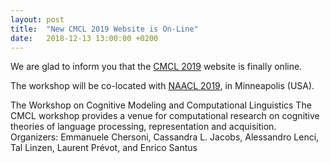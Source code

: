 ```yaml
---
layout: post
title:  "New CMCL 2019 Website is On-Line"
date:   2018-12-13 13:00:00 +0200
---
```


We are glad to inform you that the [CMCL 2019](https://cmclorg.github.io/) website is finally online.

The workshop will be co-located with [NAACL 2019](https://naacl2019.org), in Minneapolis (USA).


The Workshop on Cognitive Modeling and Computational Linguistics The CMCL workshop provides a venue for computational research on cognitive theories of language processing, representation and acquisition.
Organizers: Emmanuele Chersoni, Cassandra L. Jacobs, Alessandro Lenci, Tal Linzen, Laurent Prévot, and Enrico Santus
